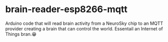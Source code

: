 # brain-reader-esp8266-mqtt
Arduino code that will read brain activity from a NeuroSky chip to an MQTT provider creating a brain that can control the world. Essentail an Internet of Things bran.:grin:


